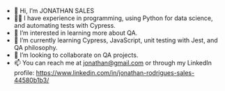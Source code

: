- 👋 Hi, I’m JONATHAN SALES
- 👨‍💻 I have experience in programming, using Python for data science, and automating tests with Cypress.
- 👀 I’m interested in learning more about QA.
- 🌱 I’m currently learning Cypress, JavaScript, unit testing with Jest, and QA philosophy.
- 💞️ I’m looking to collaborate on QA projects.
- 📫 You can reach me at jonathan@gmail.com or through my LinkedIn profile: https://www.linkedin.com/in/jonathan-rodrigues-sales-44580b1b3/

<!---
jonathanrsbr/jonathanrsbr is a ✨ special ✨ repository because its `README.md` (this file) appears on your GitHub profile.
You can click the Preview link to take a look at your changes.
--->
